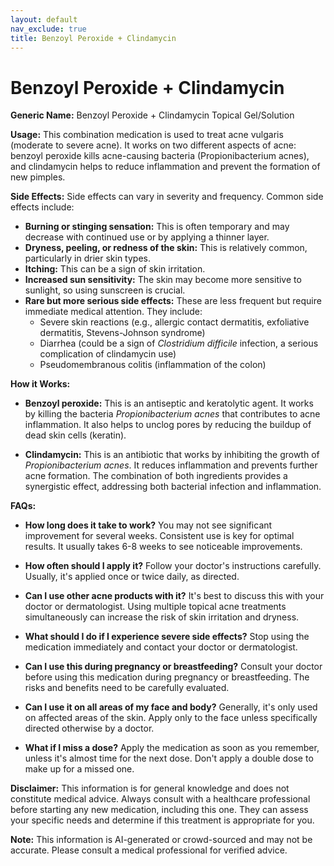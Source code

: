 ```yaml
---
layout: default
nav_exclude: true
title: Benzoyl Peroxide + Clindamycin
---
```


# Benzoyl Peroxide + Clindamycin

**Generic Name:** Benzoyl Peroxide + Clindamycin Topical Gel/Solution

**Usage:** This combination medication is used to treat acne vulgaris (moderate to severe acne).  It works on two different aspects of acne: benzoyl peroxide kills acne-causing bacteria (Propionibacterium acnes), and clindamycin helps to reduce inflammation and prevent the formation of new pimples.

**Side Effects:**  Side effects can vary in severity and frequency. Common side effects include:

* **Burning or stinging sensation:** This is often temporary and may decrease with continued use or by applying a thinner layer.
* **Dryness, peeling, or redness of the skin:**  This is relatively common, particularly in drier skin types.
* **Itching:** This can be a sign of skin irritation.
* **Increased sun sensitivity:** The skin may become more sensitive to sunlight, so using sunscreen is crucial.
* **Rare but more serious side effects:**  These are less frequent but require immediate medical attention.  They include:
    * Severe skin reactions (e.g., allergic contact dermatitis, exfoliative dermatitis, Stevens-Johnson syndrome)
    *  Diarrhea (could be a sign of *Clostridium difficile* infection, a serious complication of clindamycin use)
    *  Pseudomembranous colitis (inflammation of the colon)


**How it Works:**

* **Benzoyl peroxide:** This is an antiseptic and keratolytic agent.  It works by killing the bacteria *Propionibacterium acnes* that contributes to acne inflammation. It also helps to unclog pores by reducing the buildup of dead skin cells (keratin).

* **Clindamycin:** This is an antibiotic that works by inhibiting the growth of *Propionibacterium acnes*.  It reduces inflammation and prevents further acne formation.  The combination of both ingredients provides a synergistic effect, addressing both bacterial infection and inflammation.


**FAQs:**

* **How long does it take to work?**  You may not see significant improvement for several weeks. Consistent use is key for optimal results.  It usually takes 6-8 weeks to see noticeable improvements.

* **How often should I apply it?**  Follow your doctor's instructions carefully.  Usually, it's applied once or twice daily, as directed.

* **Can I use other acne products with it?**  It's best to discuss this with your doctor or dermatologist. Using multiple topical acne treatments simultaneously can increase the risk of skin irritation and dryness.

* **What should I do if I experience severe side effects?**  Stop using the medication immediately and contact your doctor or dermatologist.

* **Can I use this during pregnancy or breastfeeding?**  Consult your doctor before using this medication during pregnancy or breastfeeding. The risks and benefits need to be carefully evaluated.

* **Can I use it on all areas of my face and body?**  Generally, it's only used on affected areas of the skin.  Apply only to the face unless specifically directed otherwise by a doctor.

* **What if I miss a dose?**  Apply the medication as soon as you remember, unless it's almost time for the next dose. Don't apply a double dose to make up for a missed one.


**Disclaimer:** This information is for general knowledge and does not constitute medical advice. Always consult with a healthcare professional before starting any new medication, including this one. They can assess your specific needs and determine if this treatment is appropriate for you.


**Note:** This information is AI-generated or crowd-sourced and may not be accurate. Please consult a medical professional for verified advice.